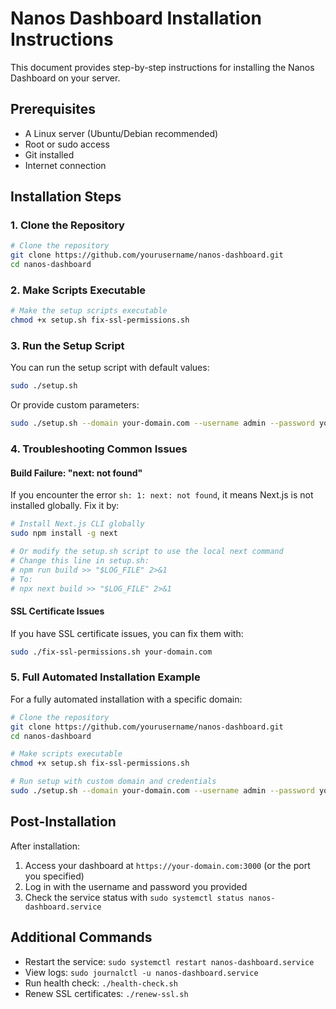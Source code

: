# Nanos Dashboard Installation Instructions

This document provides step-by-step instructions for installing the Nanos Dashboard on your server.

## Prerequisites

- A Linux server (Ubuntu/Debian recommended)
- Root or sudo access
- Git installed
- Internet connection

## Installation Steps

### 1. Clone the Repository

```bash
# Clone the repository
git clone https://github.com/yourusername/nanos-dashboard.git
cd nanos-dashboard
```

### 2. Make Scripts Executable

```bash
# Make the setup scripts executable
chmod +x setup.sh fix-ssl-permissions.sh
```

### 3. Run the Setup Script

You can run the setup script with default values:

```bash
sudo ./setup.sh
```

Or provide custom parameters:

```bash
sudo ./setup.sh --domain your-domain.com --username admin --password your-password
```

### 4. Troubleshooting Common Issues

#### Build Failure: "next: not found"

If you encounter the error `sh: 1: next: not found`, it means Next.js is not installed globally. Fix it by:

```bash
# Install Next.js CLI globally
sudo npm install -g next

# Or modify the setup.sh script to use the local next command
# Change this line in setup.sh:
# npm run build >> "$LOG_FILE" 2>&1
# To:
# npx next build >> "$LOG_FILE" 2>&1
```

#### SSL Certificate Issues

If you have SSL certificate issues, you can fix them with:

```bash
sudo ./fix-ssl-permissions.sh your-domain.com
```

### 5. Full Automated Installation Example

For a fully automated installation with a specific domain:

```bash
# Clone the repository
git clone https://github.com/yourusername/nanos-dashboard.git
cd nanos-dashboard

# Make scripts executable
chmod +x setup.sh fix-ssl-permissions.sh

# Run setup with custom domain and credentials
sudo ./setup.sh --domain your-domain.com --username admin --password your-secure-password
```

## Post-Installation

After installation:

1. Access your dashboard at `https://your-domain.com:3000` (or the port you specified)
2. Log in with the username and password you provided
3. Check the service status with `sudo systemctl status nanos-dashboard.service`

## Additional Commands

- Restart the service: `sudo systemctl restart nanos-dashboard.service`
- View logs: `sudo journalctl -u nanos-dashboard.service`
- Run health check: `./health-check.sh`
- Renew SSL certificates: `./renew-ssl.sh` 